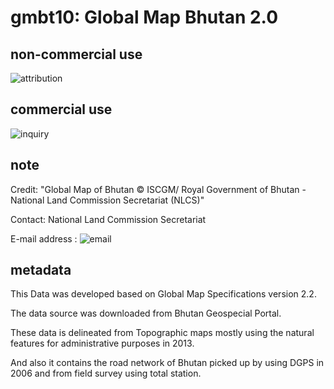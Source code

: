 # gmbt10: Global Map Bhutan 2.0
## non-commercial use
![attribution](https://globalmaps.github.io/globalmaps/attribution.png)
## commercial use
![inquiry](https://globalmaps.github.io/globalmaps/inquiry.png)

## note
Credit: "Global Map of Bhutan © ISCGM/ Royal Government of Bhutan - National Land Commission Secretariat (NLCS)"

Contact: National Land Commission Secretariat 

E-mail address : ![email](https://www.iscgm.org/gmd/images/email/bhutan.png)

## metadata
This Data was developed based on Global Map Specifications version 2.2. 

The data source was downloaded from Bhutan Geospecial Portal.

These data is delineated from Topographic maps mostly using the natural features for administrative purposes in 2013.

And also it contains the road network of Bhutan picked up by using DGPS in 2006 and from field survey using total station.

